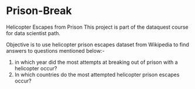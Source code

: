 # Prison-Break
Helicopter Escapes from Prison
This project is part of the dataquest course for data scientist path.

Objective is to use helicopter prison escapes dataset from Wikipedia to find answers to questions mentioned below:-
1. in which year did the most attempts at breaking out of prison with a helicopter occur?
2. In which countries do the most attempted helicopter prison escapes occur?
